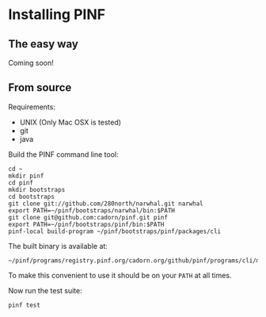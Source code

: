 
Installing PINF
===============

The easy way
------------

Coming soon!


From source
-----------

Requirements:

  * UNIX (Only Mac OSX is tested)
  * git
  * java

Build the PINF command line tool:

    cd ~
    mkdir pinf
    cd pinf
    mkdir bootstraps
    cd bootstraps
    git clone git://github.com/280north/narwhal.git narwhal
    export PATH=~/pinf/bootstraps/narwhal/bin:$PATH
    git clone git@github.com:cadorn/pinf.git pinf
    export PATH=~/pinf/bootstraps/pinf/bin:$PATH
    pinf-local build-program ~/pinf/bootstraps/pinf/packages/cli

The built binary is available at:

    ~/pinf/programs/registry.pinf.org/cadorn.org/github/pinf/programs/cli/master/bin/pinf

To make this convenient to use it should be on your `PATH` at all times.

Now run the test suite:

    pinf test
